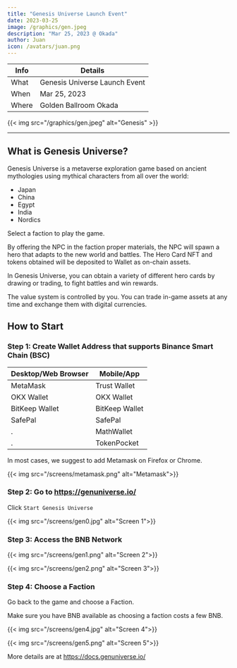 ```yaml
---
title: "Genesis Universe Launch Event"
date: 2023-03-25
image: /graphics/gen.jpeg
description: "Mar 25, 2023 @ Okada"
author: Juan
icon: /avatars/juan.png
---
```




Info | Details 
--- | ---
What | Genesis Universe Launch Event
When | Mar 25, 2023 
Where | Golden Ballroom Okada

{{< img src="/graphics/gen.jpeg" alt="Genesis" >}}

---


## What is Genesis Universe?

Genesis Universe is a metaverse exploration game based on ancient mythologies using mythical characters from all over the world:

- Japan
- China
- Egypt
- India
- Nordics

Select a faction to play the game. 

By offering the NPC in the faction proper materials, the NPC will spawn a hero that adapts to the new world and battles. The Hero Card NFT and tokens obtained will be deposited to Wallet as on-chain assets.



In Genesis Universe, you can obtain a variety of different hero cards by drawing or trading, to fight battles and win rewards. 

The value system is controlled by you. You can trade in-game assets at any time and exchange them with digital currencies.



## How to Start

### Step 1: Create Wallet Address that supports Binance Smart Chain (BSC)

**Desktop/Web Browser** | **Mobile/App**
--- | ---
MetaMask | Trust Wallet
OKX Wallet | OKX Wallet
BitKeep Wallet | BitKeep Wallet
SafePal | SafePal
. | MathWallet
. | TokenPocket

In most cases, we suggest to add Metamask on Firefox or Chrome. 


{{< img src="/screens/metamask.png" alt="Metamask">}}



### Step 2: Go to https://genuniverse.io/

Click `Start Genesis Universe`

{{< img src="/screens/gen0.jpg" alt="Screen 1">}}


### Step 3: Access the BNB Network 

{{< img src="/screens/gen1.png" alt="Screen 2">}}

{{< img src="/screens/gen2.png" alt="Screen 3">}}

### Step 4: Choose a Faction 

Go back to the game and choose a Faction.

Make sure you have BNB available as choosing a faction costs a few BNB.

{{< img src="/screens/gen4.jpg" alt="Screen 4">}}

{{< img src="/screens/gen5.png" alt="Screen 5">}}


More details are at https://docs.genuniverse.io/
